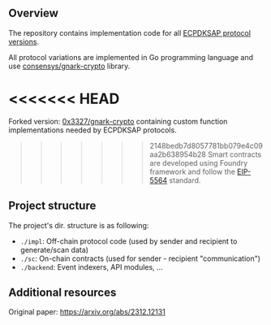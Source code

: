 ## Overview

The repository contains implementation code for all [ECPDKSAP protocol versions](./docs).

All protocol variations are implemented in Go programming language and use [consensys/gnark-crypto](https://github.com/Consensys/gnark-crypto) library.

<<<<<<< HEAD
=======
Forked version: [0x3327/gnark-crypto](https://github.com/0x3327/gnark-crypto) containing custom function implementations needed by ECPDKSAP protocols.

>>>>>>> 2148bedb7d8057781bb079e4c09aa2b638954b28
Smart contracts are developed using Foundry framework and follow the [EIP-5564](https://eips.ethereum.org/EIPS/eip-5564) standard.

## Project structure

The project's dir. structure is as following:

- `./impl`: Off-chain protocol code (used by sender and recipient to generate/scan data)
- `./sc`: On-chain contracts (used for sender - recipient "communication")
- `./backend`: Event indexers, API modules, ...

## Additional resources

Original paper: https://arxiv.org/abs/2312.12131
